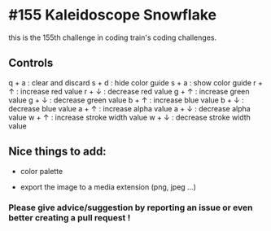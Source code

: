 # #155 Kaleidoscope Snowflake

this is the 155th challenge in coding train's coding challenges.

## Controls

q + a : clear and discard
s + d : hide color guide
s + a : show color guide
r + ↑ : increase red value
r + ↓ : decrease red value
g + ↑ : increase green value
g + ↓ : decrease green value
b + ↑ : increase blue value
b + ↓ : decrease blue value
a + ↑ : increase alpha value
a + ↓ : decrease alpha value
w + ↑ : increase stroke width value
w + ↓ : decrease stroke width value


## Nice things to add: 

- color palette

- export the image to a media extension (png, jpeg ...)
 

### Please give advice/suggestion by reporting an issue or even better creating a pull request !
